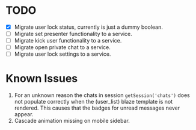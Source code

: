 # TODO
- [x] Migrate user lock status, currently is just a dummy boolean.
- [ ] Migrate set presenter functionality to a service.
- [ ] Migrate kick user functionality to a service.
- [ ] Migrate open private chat to a service.
- [ ] Migrate user lock settings to a service.

# Known Issues

 1. For an unknown reason the chats in session `getSession('chats')` does not populate correctly when the (user_list) blaze template is not rendered. This causes that the badges for unread messages never appear.
 2. Cascade animation missing on mobile sidebar.
